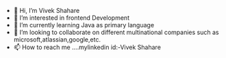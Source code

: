 - 👋 Hi, I’m Vivek Shahare
- 👀 I’m interested in frontend Development
- 🌱 I’m currently learning Java as primary language
- 💞️ I’m looking to collaborate on different multinational companies such as microsoft,atlassian,google,etc.
- 📫 How to reach me ....mylinkedin id:-Vivek Shahare

<!---
VivekShahare04/VivekShahare04 is a ✨ special ✨ repository because its `README.md` (this file) appears on your GitHub profile.
You can click the Preview link to take a look at your changes.
--->

